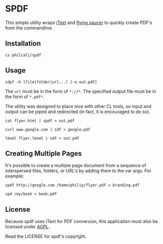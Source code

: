 # SPDF

This simple utility wraps [iText][1] and [flying saucer][2] to quickly create
PDF's from the commandline.

## Installation

```
cs philcali/spdf
```

## Usage

```
sdpf -h [file|folder|url...] [-o out.pdf]
```

The `url` must be in the form of `*://*`. The specified output file must be in
the form of `*.pdf*`.

The utility was designed to place nice with other CL tools, so input and output
can be piped and redirected (in fact, it is encouraged to do so).

```
cat flyer.html | spdf > out.pdf

curl www.google.com | sdf > google.pdf

lmxml flyer.lmxml | sdf > out.pdf
```

## Creating Multiple Pages

It's possible to create a multiple page document from a sequence of
interspersed files, folders, or URL's by adding them to the var args.
For example:

```
spdf http://google.com /home/philip/flyer.pdf > branding.pdf

spd /my/book > book.pdf
```

## License

Because spdf uses iText for PDF conversion, this application must also be
licensed under [AGPL][3].

Read the LICENSE for spdf's copyright.

[1]: http://itextpdf.com/itext.php
[2]: https://github.com/flyingsaucerproject/flyingsaucer#readme
[3]: http://itextpdf.com/terms-of-use/agpl.php
